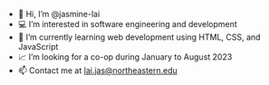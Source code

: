 - 👋 Hi, I’m @jasmine-lai
- 💻 I’m interested in software engineering and development
- 🌱 I’m currently learning web development using HTML, CSS, and JavaScript
- 📈 I’m looking for a co-op during January to August 2023
- 📫 Contact me at lai.jas@northeastern.edu

<!---
jasmine-lai/jasmine-lai is a ✨ special ✨ repository because its `README.md` (this file) appears on your GitHub profile.
You can click the Preview link to take a look at your changes.
--->
